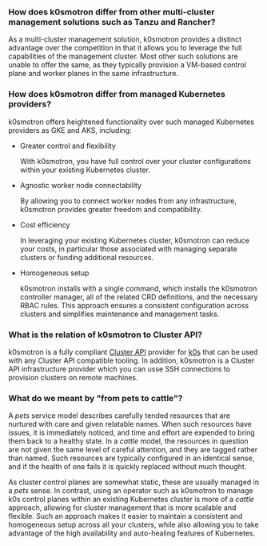 
### How does k0smotron differ from other multi-cluster management solutions such as Tanzu and Rancher?

As a multi-cluster management solution, k0smotron provides a distinct advantage
over the competition in that it allows you to leverage the full capabilities of
the management cluster. Most other such solutions are unable to offer the same,
as they typically provision a VM-based control plane and worker planes in the
same infrastructure.

### How does k0smotron differ from managed Kubernetes providers?

k0smotron offers heightened functionality over such managed Kubernetes
providers as GKE and AKS, including:

- Greater control and flexibility

    With k0smotron, you have full control over your cluster configurations
    within your existing Kubernetes cluster.

- Agnostic worker node connectability

    By allowing you to connect worker nodes from any infrastructure, k0smotron
    provides greater freedom and compatibility.

- Cost efficiency

    In leveraging your existing Kubernetes cluster, k0smotron can reduce your
    costs, in particular those associated with managing separate clusters or
    funding additional resources.

- Homogeneous setup

    k0smotron installs with a single command, which installs the k0smotron
    controller manager, all of the related CRD definitions, and the necessary
    RBAC rules. This approach ensures a consistent configuration across
    clusters and simplifies maintenance and management tasks.

### What is the relation of k0smotron to Cluster API?

k0smotron is a fully compliant [Cluster API](https://cluster-api.sigs.k8s.io/)
provider for [k0s](https://k0sproject.io/) that can be used with any Cluster
API compatible tooling. In addition, k0smotron is a Cluster API infrastructure
provider which you can usse SSH connections to provision clusters on remote
machines.

### What do we meant by "from pets to cattle"?

A _pets_ service model describes carefully tended resources that are nurtured
with care and given relatable names. When such resources have issues, it is
immediately noticed, and time and effort are expended to bring them back to a
healthy state. In a _cattle_ model, the resources in question are not
given the same level of careful attention, and they are tagged rather than
named. Such resources are typically configured in an identical sense, and if
the health of one fails it is quickly replaced without much thought.

As cluster control planes are somewhat static, these are usually managed in a
_pets_ sense. In contrast, using an operator such as k0smotron to manage k0s
control planes within an existing Kubernetes cluster is more of a _cattle_
approach, allowing for cluster management that is more scalable and flexible.
Such an approach makes it easier to maintain a consistent and homogeneous setup
across all your clusters, while also allowing you to take advantage of the high
availability and auto-healing features of Kubernetes.

